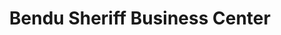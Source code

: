 ---
title: "Bendu Sheriff Business Center"
url: /monrovia/bendu-sheriff-business-center/
shop: Haushaltsartikel
---